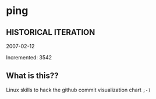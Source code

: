 # ping

## HISTORICAL ITERATION
2007-02-12

Incremented: 3542

## What is this?? 
Linux skills to hack the github commit visualization chart `;-)`
